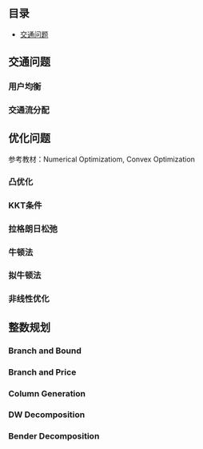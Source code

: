 ## 目录

- [交通问题](#交通问题)



## 交通问题

### 用户均衡



### 交通流分配





## 优化问题

参考教材：Numerical Optimizatiom, Convex Optimization

### 凸优化



### KKT条件



### 拉格朗日松弛



### 牛顿法



### 拟牛顿法



### 非线性优化





## 整数规划

### Branch and Bound



### Branch and Price





### Column Generation



### DW Decomposition



### Bender Decomposition



